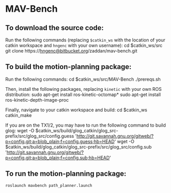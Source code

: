 # MAV-Bench

## To download the source code:

Run the following commands (replacing `$catkin_ws` with the location of your catkin workspace and `hngenc` with your own username):
	cd $catkin_ws/src
	git clone https://hngenc@bitbucket.org/zaddan/mav-bench.git

## To build the motion-planning package:

Run the following commands:
	cd $catkin_ws/src/MAV-Bench
	./prereqs.sh

Then, install the following packages, replacing `kinetic` with your own ROS distribution:
	sudo apt-get install ros-kinetic-octomap*
	sudo apt-get install ros-kinetic-depth-image-proc

Finally, navigate to your catkin workspace and build:
	cd $catkin_ws
	catkin_make

If you are on the TX1/2, you may have to run the following command to build glog:
	wget -O $catkin_ws/build/glog_catkin/glog_src-prefix/src/glog_src/config.guess 'http://git.savannah.gnu.org/gitweb/?p=config.git;a=blob_plain;f=config.guess;hb=HEAD'
	wget -O $catkin_ws/build/glog_catkin/glog_src-prefix/src/glog_src/config.sub 'http://git.savannah.gnu.org/gitweb/?p=config.git;a=blob_plain;f=config.sub;hb=HEAD'


## To run the motion-planning package:
	roslaunch mavbench path_planner.launch

